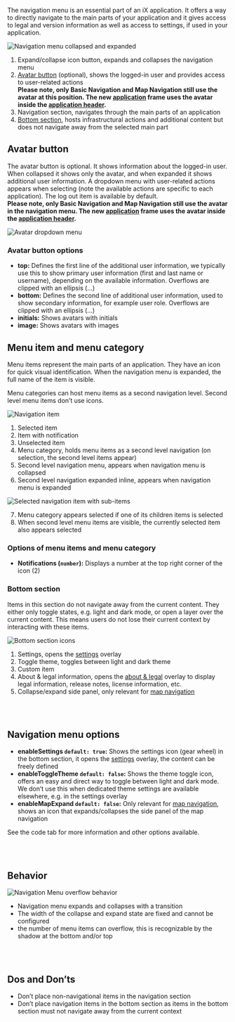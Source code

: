 The navigation menu is an essential part of an iX application. It offers a way to directly navigate to the main parts of your application and it gives access to legal and version information as well as access to settings, if used in your application.

![Navigation menu collapsed and expanded](https://www.figma.com/file/wEptRgAezDU1z80Cn3eZ0o/iX-Pattern-Illustrations?type=design&node-id=990-122297&mode=design&t=JbZngO5IAS8hvpTb-11)

1. Expand/collapse icon button, expands and collapses the navigation menu
2. [Avatar button](#avatar-button,) (optional), shows the logged-in user and provides access to user-related actions  
**Please note, only Basic Navigation and Map Navigation still use the avatar at this position. The new [application](./application.md) frame uses the avatar inside the [application header](./application-header.md).** 
3. Navigation section, navigates through the main parts of an application
4. [Bottom section](#bottom-section), hosts infrastructural actions and additional content but does not navigate away from the selected main part

## Avatar button

The avatar button is optional. It shows information about the logged-in user. When collapsed it shows only the avatar, and when expanded it shows additional user information. A dropdown menu with user-related actions appears when selecting (note the available actions are specific to each application). The log out item is available by default.  
**Please note, only Basic Navigation and Map Navigation still use the avatar in the navigation menu. The new [application](./application.md) frame uses the avatar inside the [application header](./application-header.md).** 

![Avatar dropdown menu](https://www.figma.com/file/wEptRgAezDU1z80Cn3eZ0o/iX-Pattern-Illustrations?type=design&node-id=1013-70909&mode=design&t=Ch2wsi2EtQ3sPBpS-11)

### Avatar button options
- **top:** Defines the first line of the additional user information, we typically use this to show primary user information (first and last name or username), depending on the available information. Overflows are clipped with an ellipsis (...)  
- **bottom:** Defines the second line of additional user information, used to show secondary information, for example user role. Overflows are clipped with an ellipsis (...) 
- **initials:** Shows avatars with initials  
- **image:** Shows avatars with images  

## Menu item and menu category
Menu items represent the main parts of an application. They have an icon for quick visual identification. When the navigation menu is expanded, the full name of the item is visible. 

Menu categories can host menu items as a second navigation level. Second level menu items don’t use icons.

![Navigation item](https://www.figma.com/file/wEptRgAezDU1z80Cn3eZ0o/iX-Pattern-Illustrations?type=design&node-id=998-67465&mode=design&t=puecEZZMJ24R1ngI-11)

1. Selected item
2. Item with notification
3. Unselected item
4. Menu category, holds menu items as a second level navigation (on selection, the second level items appear) 
5. Second level navigation menu, appears when navigation menu is collapsed
6. Second level navigation expanded inline, appears when navigation menu is expanded

![Selected navigation item with sub-items](https://www.figma.com/file/wEptRgAezDU1z80Cn3eZ0o/iX-Pattern-Illustrations?type=design&node-id=1005-10267&mode=design&t=ljAWsgheUZngQeQG-11)

7. Menu category appears selected if one of its children items is selected
8. When second level menu items are visible, the currently selected item also appears selected

### Options of menu items and menu category 

- **Notifications (`number`):** Displays a number at the top right corner of the icon (2)



### Bottom section
Items in this section do not navigate away from the current content. They either only toggle states, e.g. light and dark mode, or open a layer over the current content. This means users do not lose their current context by interacting with these items.

![Bottom section icons](https://www.figma.com/file/wEptRgAezDU1z80Cn3eZ0o/iX-Pattern-Illustrations?type=design&node-id=1005-10817&mode=design&t=ljAWsgheUZngQeQG-11)

1. Settings, opens the [settings](./settings.md) overlay
2. Toggle theme, toggles between light and dark theme
3. Custom item
4. About & legal information, opens the [about & legal](./about-and-legal.md) overlay to display legal information, release notes, license information, etc.
5. Collapse/expand side panel, only relevant for [map navigation](./map-navigation.md)

<br></br>

## Navigation menu options

- **enableSettings `default: true`:** Shows the settings icon (gear wheel) in the bottom section, it opens the [settings](./settings.md) overlay, the content can be freely defined
- **enableToggleTheme `default: false`:** Shows the theme toggle icon, offers an easy and direct way to toggle between light and dark mode. We don’t use this when dedicated theme settings are available elsewhere, e.g. in the settings overlay
- **enableMapExpand `default: false`:** Only relevant for [map navigation](./map-navigation.md), shows an icon that expands/collapses the side panel of the map navigation

See the code tab for more information and other options available.

<br></br>

## Behavior

![Navigation Menu overflow behavior](https://www.figma.com/file/wEptRgAezDU1z80Cn3eZ0o/iX-Pattern-Illustrations?type=design&node-id=1013-68267&mode=design&t=RG8M7S3eIKxiDqv5-11)

- Navigation menu expands and collapses with a transition
- The width of the collapse and expand state are fixed and cannot be configured
- the number of menu items can overflow, this is recognizable by the shadow at the bottom and/or top 

<br></br>

## Dos and Don’ts
- Don’t place non-navigational items in the navigation section
- Don’t place navigation items in the bottom section as items in the bottom section must not navigate away from the current context
